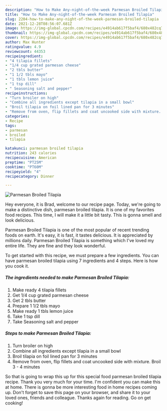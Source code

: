 ```yaml
---
description: "How to Make Any-night-of-the-week Parmesan Broiled Tilapia"
title: "How to Make Any-night-of-the-week Parmesan Broiled Tilapia"
slug: 2204-how-to-make-any-night-of-the-week-parmesan-broiled-tilapia
date: 2021-12-28T08:56:07.681Z
image: https://img-global.cpcdn.com/recipes/e4914ab617f5baf4/680x482cq70/parmesan-broiled-tilapia-recipe-main-photo.jpg
thumbnail: https://img-global.cpcdn.com/recipes/e4914ab617f5baf4/680x482cq70/parmesan-broiled-tilapia-recipe-main-photo.jpg
cover: https://img-global.cpcdn.com/recipes/e4914ab617f5baf4/680x482cq70/parmesan-broiled-tilapia-recipe-main-photo.jpg
author: Max Hunter
ratingvalue: 4.9
reviewcount: 44353
recipeingredient:
- "4 tilapia fillets"
- "1/4 cup grated parmesan cheese"
- "2 tbls butter"
- "1 1/2 tbls mayo"
- "1 tbls lemon juice"
- "1 tsp dill"
- " Seasoning salt and pepper"
recipeinstructions:
- "Turn broiler on high"
- "Combine all ingredients except tilapia in a small bowl"
- "Broil tilapia on foil lined pan for 3 minutes"
- "Remove from oven, flip fillets and coat uncooked side with mixture. Broil 3 - 4 minutes"
categories:
- Recipe
tags:
- parmesan
- broiled
- tilapia

katakunci: parmesan broiled tilapia 
nutrition: 243 calories
recipecuisine: American
preptime: "PT25M"
cooktime: "PT60M"
recipeyield: "4"
recipecategory: Dinner

---
```



![Parmesan Broiled Tilapia](https://img-global.cpcdn.com/recipes/e4914ab617f5baf4/680x482cq70/parmesan-broiled-tilapia-recipe-main-photo.jpg)

Hey everyone, it is Brad, welcome to our recipe page. Today, we're going to make a distinctive dish, parmesan broiled tilapia. It is one of my favorites food recipes. This time, I will make it a little bit tasty. This is gonna smell and look delicious.

Parmesan Broiled Tilapia is one of the most popular of recent trending foods on earth. It's easy, it is fast, it tastes delicious. It is appreciated by millions daily. Parmesan Broiled Tilapia is something which I've loved my entire life. They are fine and they look wonderful.




To get started with this recipe, we must prepare a few ingredients. You can have parmesan broiled tilapia using 7 ingredients and 4 steps. Here is how you cook it.

<!--inarticleads1-->

##### The ingredients needed to make Parmesan Broiled Tilapia:

1. Make ready 4 tilapia fillets
1. Get 1/4 cup grated parmesan cheese
1. Get 2 tbls butter
1. Prepare 1 1/2 tbls mayo
1. Make ready 1 tbls lemon juice
1. Take 1 tsp dill
1. Take  Seasoning salt and pepper




<!--inarticleads2-->

##### Steps to make Parmesan Broiled Tilapia:

1. Turn broiler on high
1. Combine all ingredients except tilapia in a small bowl
1. Broil tilapia on foil lined pan for 3 minutes
1. Remove from oven, flip fillets and coat uncooked side with mixture. Broil 3 - 4 minutes




So that is going to wrap this up for this special food parmesan broiled tilapia recipe. Thank you very much for your time. I'm confident you can make this at home. There is gonna be more interesting food in home recipes coming up. Don't forget to save this page on your browser, and share it to your loved ones, friends and colleague. Thanks again for reading. Go on get cooking!
